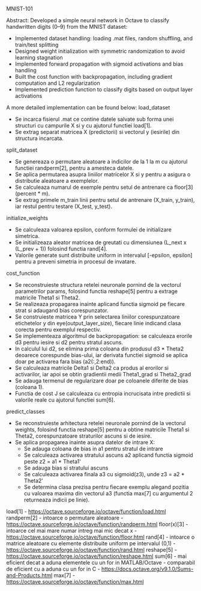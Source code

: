 MNIST-101

Abstract:
Developed a simple neural network in Octave to classify handwritten digits (0–9) from the MNIST dataset:
- Implemented dataset handling: loading .mat files, random shuffling, and train/test splitting
- Designed weight initialization with symmetric randomization to avoid learning stagnation
- Implemented forward propagation with sigmoid activations and bias handling
- Built the cost function with backpropagation, including gradient computation and L2 regularization
- Implemented prediction function to classify digits based on output layer activations


A more detailed implementation can be found below:
load_dataset
- Se incarca fisierul .mat ce contine datele salvate sub forma unei structuri
  cu campurile X si y cu ajutorul functiei load[1].
- Se extrag separat matricea X (predictorii) si vectorul y (iesirile)
  din structura incarcata.

split_dataset
- Se genereaza o permutare aleatoare a indicilor de la 1 la m cu ajutorul
  functiei randperm[2], pentru a amesteca datele.
- Se aplica permutarea asupra liniilor matricelor X si y pentru a asigura
  o distributie aleatoare a exemplelor.
- Se calculeaza numarul de exemple pentru setul de antrenare ca floor[3](percent * m).
- Se extrag primele m_train linii pentru setul de antrenare (X_train, y_train),
  iar restul pentru testare (X_test, y_test).

initialize_weights
- Se calculeaza valoarea epsilon, conform formulei de initializare simetrica.
- Se initializeaza aleator matricea de greutati cu dimensiunea (L_next x (L_prev + 1))
  folosind functia rand[4].
- Valorile generate sunt distribuite uniform in intervalul [-epsilon, epsilon]
  pentru a preveni simetria in procesul de invatare.

cost_function
- Se reconstruieste structura retelei neuronale pornind de la vectorul 
  parametrilor params, folosind functia reshape[5] pentru a extrage matricile
  Theta1 si Theta2.
- Se realizeaza propagarea inainte aplicand functia sigmoid pe fiecare strat
  si adaugand bias corespunzator.
- Se construieste matricea Y prin selectarea liniilor corespunzatoare etichetelor
  y din eye(output_layer_size), fiecare linie indicand clasa corecta pentru exemplul respectiv.
- Se implementeaza algoritmul de backpropagation: se calculeaza erorile d3 pentru iesire
  si d2 pentru stratul ascuns.
- In calculul lui d2, se elimina prima coloana din produsul d3 * Theta2 deoarece
  corespunde bias-ului, iar derivata functiei sigmoid se aplica doar pe activarea
  fara bias (a2(:,2:end)).
- Se calculeaza matricile Delta1 si Delta2 ca produs al erorilor si activarilor,
  iar apoi se obtin gradientii medii Theta1_grad si Theta2_grad
- Se adauga termenul de regularizare doar pe coloanele diferite de bias (coloana 1).
- Functia de cost J se calculeaza cu entropia incrucisata intre predictii si valorile
  reale cu ajutorul functiei sum[6].

predict_classes
- Se reconstruieste arhitectura retelei neuronale pornind de la vectorul weights,
  folosind functia reshape[5] pentru a obtine matricile Theta1 si Theta2,
  corespunzatoare straturilor ascuns si de iesire.
- Se aplica propagarea inainte asupra datelor de intrare X:
  - Se adauga coloana de bias in a1 pentru stratul de intrare
  - Se calculeaza activarea stratului ascuns a2 aplicand functia sigmoid peste z2 = a1 * Theta1'
  - Se adauga bias si stratului ascuns
  - Se calculeaza activarea finala a3 cu sigmoid(z3), unde z3 = a2 * Theta2' 
  - Se determina clasa prezisa pentru fiecare exemplu alegand pozitia cu valoarea maxima din vectorul a3
    (functia max[7] cu argumentul 2 returneaza indicii pe linie).

load[1] - https://octave.sourceforge.io/octave/function/load.html
randperm[2] - intoarce o permutare aleatoare - https://octave.sourceforge.io/octave/function/randperm.html
floor(x)[3] - intoarce cel mai mare numar intreg mai mic decat x - https://octave.sourceforge.io/octave/function/floor.html
rand[4] - intoarce o matrice aleatoare cu elemente distribuite uniform pe intervalul (0,1) - https://octave.sourceforge.io/octave/function/rand.html
reshape[5] - https://octave.sourceforge.io/octave/function/reshape.html
sum[6] - mai eficient decat a aduna elementele cu un for in MATLAB/Octave
       - comparabil de eficient cu a aduna cu un for in C
       - https://docs.octave.org/v9.1.0/Sums-and-Products.html
max[7] - https://octave.sourceforge.io/octave/function/max.html

